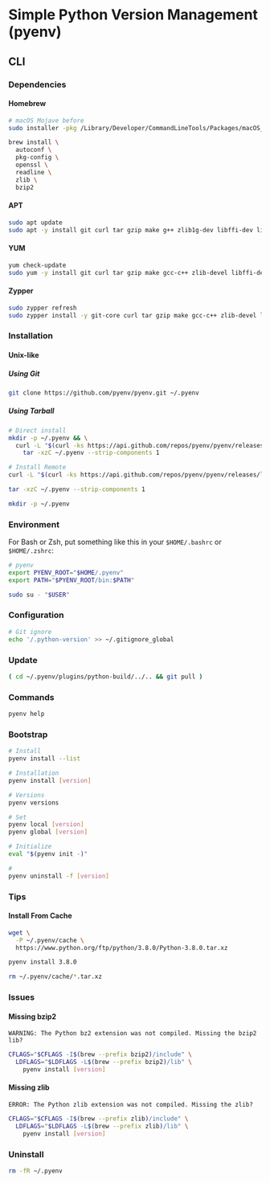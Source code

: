 # Simple Python Version Management (pyenv)

## CLI

### Dependencies

#### Homebrew

```sh
# macOS Mojave before
sudo installer -pkg /Library/Developer/CommandLineTools/Packages/macOS_SDK_headers_for_macOS_10.*.pkg -target /

brew install \
  autoconf \
  pkg-config \
  openssl \
  readline \
  zlib \
  bzip2
```

#### APT

```sh
sudo apt update
sudo apt -y install git curl tar gzip make g++ zlib1g-dev libffi-dev libssl-dev libbz2-dev libreadline-dev libsqlite3-dev
```

#### YUM

```sh
yum check-update
sudo yum -y install git curl tar gzip make gcc-c++ zlib-devel libffi-devel openssl-devel bzip2-devel readline-devel sqlite-devel
```

#### Zypper

```sh
sudo zypper refresh
sudo zypper install -y git-core curl tar gzip make gcc-c++ zlib-devel libffi-devel libopenssl-devel libbz2-devel readline-devel sqlite3-devel
```

### Installation

#### Unix-like

##### Using Git

```sh
git clone https://github.com/pyenv/pyenv.git ~/.pyenv
```

##### Using Tarball

```sh
# Direct install
mkdir -p ~/.pyenv && \
  curl -L "$(curl -ks https://api.github.com/repos/pyenv/pyenv/releases/latest | grep tarball_url | cut -d '"' -f 4)" | \
    tar -xzC ~/.pyenv --strip-components 1

# Install Remote
curl -L "$(curl -ks https://api.github.com/repos/pyenv/pyenv/releases/latest | grep tarball_url | cut -d '"' -f 4)"

tar -xzC ~/.pyenv --strip-components 1

mkdir -p ~/.pyenv
```

### Environment

For Bash or Zsh, put something like this in your `$HOME/.bashrc` or `$HOME/.zshrc`:

```sh
# pyenv
export PYENV_ROOT="$HOME/.pyenv"
export PATH="$PYENV_ROOT/bin:$PATH"
```

```sh
sudo su - "$USER"
```

### Configuration

```sh
# Git ignore
echo '/.python-version' >> ~/.gitignore_global
```

### Update

```sh
( cd ~/.pyenv/plugins/python-build/../.. && git pull )
```

### Commands

```sh
pyenv help
```

### Bootstrap

```sh
# Install
pyenv install --list

# Installation
pyenv install [version]

# Versions
pyenv versions

# Set
pyenv local [version]
pyenv global [version]

# Initialize
eval "$(pyenv init -)"

#
pyenv uninstall -f [version]
```

### Tips

#### Install From Cache

```sh
wget \
  -P ~/.pyenv/cache \
  https://www.python.org/ftp/python/3.8.0/Python-3.8.0.tar.xz

pyenv install 3.8.0

rm ~/.pyenv/cache/*.tar.xz
```

### Issues

<!-- ####

```sh
# Darwin
PYTHON_CONFIGURE_OPTS='--with-system-expat' \
  CFLAGS="-I$(brew --prefix openssl)/include -I$(brew --prefix readline)/include -I$(xcrun --show-sdk-path)/usr/include" \
  LDFLAGS="-L$(brew --prefix openssl)/lib -L$(brew --prefix readline)/lib" \
  pyenv install [version]
``` -->

#### Missing bzip2

```log
WARNING: The Python bz2 extension was not compiled. Missing the bzip2 lib?
```

```sh
CFLAGS="$CFLAGS -I$(brew --prefix bzip2)/include" \
  LDFLAGS="$LDFLAGS -L$(brew --prefix bzip2)/lib" \
    pyenv install [version]
```

#### Missing zlib

```log
ERROR: The Python zlib extension was not compiled. Missing the zlib?
```

```sh
CFLAGS="$CFLAGS -I$(brew --prefix zlib)/include" \
  LDFLAGS="$LDFLAGS -L$(brew --prefix zlib)/lib" \
    pyenv install [version]
```

### Uninstall

```sh
rm -fR ~/.pyenv
```
